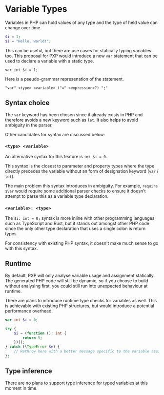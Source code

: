 # Variable Types <Badge type="warning" text="under discussion" />

Variables in PHP can hold values of any type and the type of held value can change over time.

```php
$i = 1;
$i = "Hello, world!";
```

This can be useful, but there are use cases for statically typing variables too. This proposal for PXP would introduce a new `var` statement that can be used to declare a variable with a static type.

```pxp
var int $i = 1;
```

Here is a pseudo-grammar represenation of the statement.

```
"var" <type> <variable> ("=" <expression>?) ";"
```

## Syntax choice

The `var` keyword has been chosen since it already exists in PHP and therefore avoids a new keyword such as `let`. It also helps to avoid ambiguity in the parser.

Other candidates for syntax are discussed below:

### `<type> <variable>`

An alternative syntax for this feature is `int $i = 0`.

This syntax is the closest to parameter and property types where the type directly precedes the variable without an form of designation keyword (`var` / `let`).

The main problem this syntax introduces in ambiguity. For example, `require $var` would require some additional parser checks to ensure it doesn't attempt to parse this as a variable type declaration.

### `<variable>: <type>`

The `$i: int = 0;` syntax is more inline with other programming languages such as TypeScript and Rust, but it stands out amongst other PHP code since the only other type declaration that uses a single colon is return types.

For consistency with existing PHP syntax, it doesn't make much sense to go with this syntax.

## Runtime

By default, PXP will only analyse variable usage and assignment statically. The generated PHP code will still be dynamic, so if you choose to build without analysing first, you could still run into unexpected behaviour at runtime.

There are plans to introduce runtime type checks for variables as well. This is achievable with existing PHP structures, but would introduce a potential performance overhead.

```php
var int $i = 0;

try {
    $i = (function (): int {
        return 5;
    })();
} catch (\TypeError $e) {
    // Rethrow here with a better message specific to the variable assignment.
};
```

## Type inference

There are no plans to support type inference for typed variables at this moment in time.